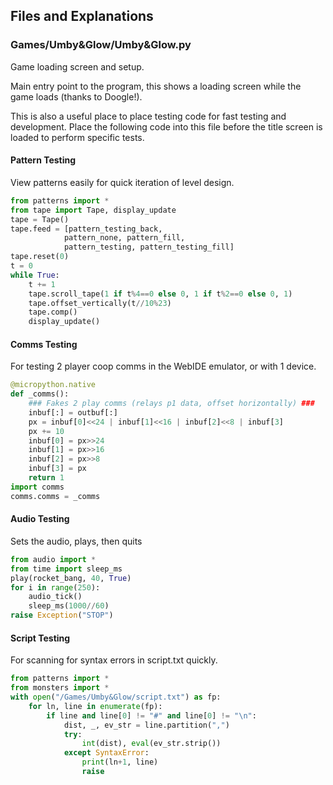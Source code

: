 
## Files and Explanations

### Games/Umby&Glow/Umby&Glow.py

Game loading screen and setup.

Main entry point to the program, this shows a loading screen while the game loads (thanks to Doogle!).

This is also a useful place to place testing code for fast testing and development. Place the following code into this file before the title screen is loaded to perform specific tests.

#### Pattern Testing

View patterns easily for quick iteration of level design.

```python
from patterns import *
from tape import Tape, display_update
tape = Tape()
tape.feed = [pattern_testing_back,
            pattern_none, pattern_fill,
            pattern_testing, pattern_testing_fill]
tape.reset(0)
t = 0
while True:
    t += 1
    tape.scroll_tape(1 if t%4==0 else 0, 1 if t%2==0 else 0, 1)
    tape.offset_vertically(t//10%23)
    tape.comp()
    display_update()
```

#### Comms Testing

For testing 2 player coop comms in the WebIDE emulator, or with 1 device.

```python
@micropython.native
def _comms():
    ### Fakes 2 play comms (relays p1 data, offset horizontally) ###
    inbuf[:] = outbuf[:]
    px = inbuf[0]<<24 | inbuf[1]<<16 | inbuf[2]<<8 | inbuf[3]
    px += 10
    inbuf[0] = px>>24
    inbuf[1] = px>>16
    inbuf[2] = px>>8
    inbuf[3] = px
    return 1
import comms
comms.comms = _comms
```

#### Audio Testing

Sets the audio, plays, then quits

```python
from audio import *
from time import sleep_ms
play(rocket_bang, 40, True)
for i in range(250):
    audio_tick()
    sleep_ms(1000//60)
raise Exception("STOP")
```

#### Script Testing

For scanning for syntax errors in script.txt quickly.

```python
from patterns import *
from monsters import *
with open("/Games/Umby&Glow/script.txt") as fp:
    for ln, line in enumerate(fp):
        if line and line[0] != "#" and line[0] != "\n":
            dist, _, ev_str = line.partition(",")
            try:
                int(dist), eval(ev_str.strip())
            except SyntaxError:
                print(ln+1, line)
                raise
```
